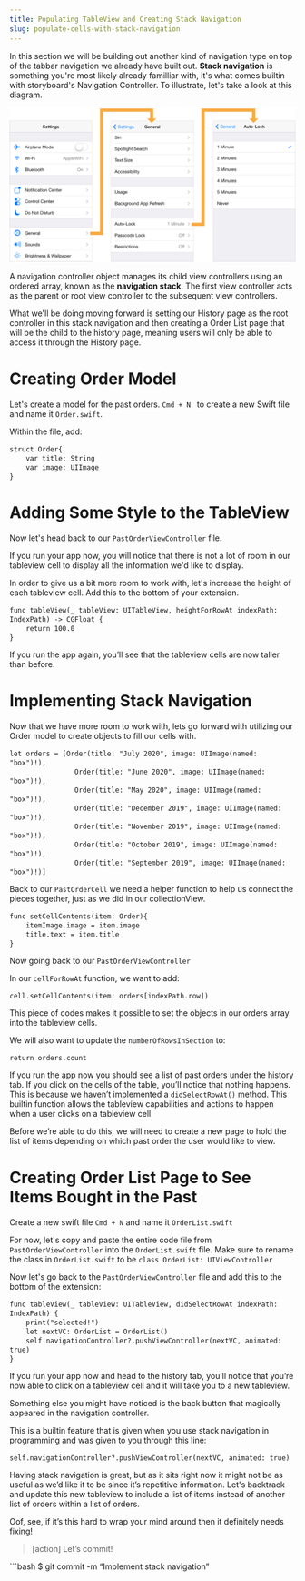 ```yaml
---
title: Populating TableView and Creating Stack Navigation
slug: populate-cells-with-stack-navigation
---
```


In this section we will be building out another kind of navigation type on top of the tabbar navigation we already have built out. **Stack navigation** is something you're most likely already familliar with, it's what comes builtin with storyboard's Navigation Controller. To illustrate, let's take a look at this diagram. 

<img src="assets/stack-nav.png">

A navigation controller object manages its child view controllers using an ordered array, known as the **navigation stack**. The first view controller acts as the parent or root view controller to the subsequent view controllers. 

What we'll be doing moving forward is setting our History page as the root controller in this stack navigation and then creating a Order List page that will be the child to the history page, meaning users will only be able to access it through the History page. 


# Creating Order Model 
Let's create a model for the past orders. `Cmd + N ` to create a new Swift file and name it `Order.swift`.

Within the file, add: 
```
struct Order{
    var title: String
    var image: UIImage
}
```

# Adding Some Style to the TableView
Now let's head back to our `PastOrderViewController` file.

If you run your app now, you will notice that there is not a lot of room in our tableview cell to display all the information we'd like to display. 

In order to give us a bit more room to work with, let's increase the height of each tableview cell. Add this to the bottom of your extension. 
```
func tableView(_ tableView: UITableView, heightForRowAt indexPath: IndexPath) -> CGFloat {
    return 100.0
}
```
If you run the app again, you’ll see that the tableview cells are now taller than before. 

# Implementing Stack Navigation
Now that we have more room to work with, lets go forward with utilizing our Order model to create objects to fill our cells with. 

```
let orders = [Order(title: "July 2020", image: UIImage(named: "box")!),
                Order(title: "June 2020", image: UIImage(named: "box")!),
                Order(title: "May 2020", image: UIImage(named: "box")!),
                Order(title: "December 2019", image: UIImage(named: "box")!),
                Order(title: "November 2019", image: UIImage(named: "box")!),
                Order(title: "October 2019", image: UIImage(named: "box")!),
                Order(title: "September 2019", image: UIImage(named: "box")!)]
```

Back to our `PastOrderCell` we need a helper function to help us connect the pieces together, just as we did in our collectionView. 
```
func setCellContents(item: Order){
    itemImage.image = item.image
    title.text = item.title
}
```

Now going back to our `PastOrderViewController`

In our `cellForRowAt` function, we want to add:

```       
cell.setCellContents(item: orders[indexPath.row])
```

This piece of codes makes it possible to set the objects in our orders array into the tableview cells.

We will also want to update the `numberOfRowsInSection`  to:

```
return orders.count
```

If you run the app now you should see a list of past orders under the history tab. If you click on the cells of the table, you’ll notice that nothing happens. This is because we haven’t implemented a `didSelectRowAt()` method. This builtin function allows the tableview capabilities and actions to happen when a user clicks on a tableview cell. 

Before we’re able to do this, we will need to create a new page to hold the list of items depending on which past order the user would like to view. 

# Creating Order List Page to See Items Bought in the Past

Create a new swift file `Cmd + N` and name it `OrderList.swift`

For now, let's copy and paste the entire code file from `PastOrderViewController` into the `OrderList.swift` file. Make sure to rename the class in `OrderList.swift` to be `class OrderList: UIViewController`

Now let's go back to the `PastOrderViewController` file and add this to the bottom of the extension:
```
func tableView(_ tableView: UITableView, didSelectRowAt indexPath: IndexPath) {
    print("selected!")
    let nextVC: OrderList = OrderList()
    self.navigationController?.pushViewController(nextVC, animated: true)
}
```

If you run your app now and head to the history tab, you’ll notice that you’re now able to click on a tableview cell and it will take you to a new tableview. 

Something else you might have noticed is the back button that magically appeared in the navigation controller. 

This is a builtin feature that is given when you use stack navigation in programming and was given to you through this line: 
```
self.navigationController?.pushViewController(nextVC, animated: true)
```

Having stack navigation is great, but as it sits right now it might not be as useful as we’d like it to be since it’s repetitive information. Let's backtrack and update this new tableview to include a list of items instead of another list of orders within a list of orders. 

Oof, see, if it’s this hard to wrap your mind around then it definitely needs fixing! 

>[action]
> Let’s commit!
>
\```bash
$ git commit -m “Implement stack navigation”